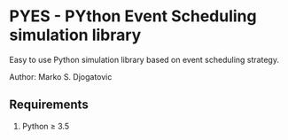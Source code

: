 # PYES - PYthon Event Scheduling simulation library

Easy to use Python simulation library based on event scheduling strategy.

Author: Marko S. Djogatovic

## Requirements
1. Python $\geq$ 3.5
